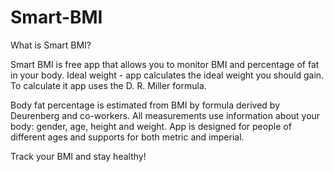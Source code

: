# Smart-BMI

What is Smart BMI?

Smart BMI is free app that allows you to monitor BMI and percentage of fat in your body.
Ideal weight - app calculates the ideal weight you should gain.
To calculate it app uses the D. R. Miller formula.

Body fat percentage is estimated from BMI by formula derived by Deurenberg and co-workers.
All measurements use information about your body: gender, age, height and weight.
App is designed for people of different ages and supports for both metric and imperial.

Track your BMI and stay healthy!
